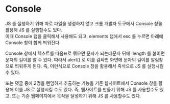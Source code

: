 # Console
JS 를 실행하기 위해 따로 파일을 생성하지 않고 크롬 개발자 도구에서 Console 창을 활용해 JS 를 실행할수도 있다.<br>
이때 Console 탭을 클릭해서 사용해도 되고, elements 탭에서 esc 를 누르면 아래에 Console 창이 함께 띄워진다.

Console 창에서 텍스트를 따옴표로 묶으면 문자가 되는데문자 뒤에 .length 를 붙이면 문자의 길이를 알 수 있다. 따라서 alert() 로 이를 감싸면
화면에 문자의 길이를 알림창으로 띄워주게 된다. 즉, 이런식으로 Console 창을 활용해서 즉석으로 JS 를 실행시킬 수 있다.<br>

또는 댓글 중에 2명을 랜덤하게 추출하는 기능을 기존 웹사이트에서 Console 창을 활용해 이를 JS 로 실행시킬 수도 있다. 즉, 웹사이트를 만들기 위해
JS 를 사용할수도 있고, 또는 기존 웹페이지에서 목적을 달성하기 위해 JS 를 사용할수도 있다.